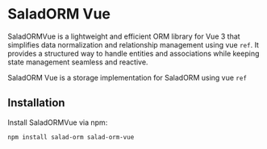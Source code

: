 # SaladORM Vue

SaladORMVue is a lightweight and efficient ORM library for Vue 3 that simplifies data normalization and relationship management using vue `ref`. It provides a structured way to handle entities and associations while keeping state management seamless and reactive.

SaladORM Vue is a storage implementation for SaladORM using vue `ref`

## Installation

Install SaladORMVue via npm:

```sh
npm install salad-orm salad-orm-vue
```